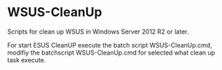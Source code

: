 # WSUS-CleanUp
Scripts for clean up WSUS in Windows Server 2012 R2 or later.

For start ESUS CleanUP execute the batch script WSUS-CleanUp.cmd, modifiy the batchscript WSUS-CleanUp.cmd for selected what clean up task execute.
